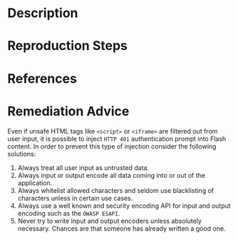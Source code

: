 # Description


# Reproduction Steps


# References


# Remediation Advice

Even if unsafe HTML tags like `<script>` or `<iframe>` are filtered out from user input, it is possible to inject `HTTP 401` authentication prompt into Flash content. In order to prevent this type of injection consider the following solutions:

1. Always treat all user input as untrusted data.
2. Always input or output encode all data coming into or out of the application.
3. Always whitelist allowed characters and seldom use blacklisting of characters unless in certain use cases.
4. Always use a well known and security encoding API for input and output encoding such as the `OWASP ESAPI`.
5. Never try to write input and output encoders unless absolutely necessary. Chances are that someone has already written a good one.
